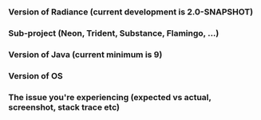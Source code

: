 ### Version of Radiance (current development is 2.0-SNAPSHOT)

### Sub-project (Neon, Trident, Substance, Flamingo, ...)

### Version of Java (current minimum is 9)

### Version of OS

### The issue you're experiencing (expected vs actual, screenshot, stack trace etc)
